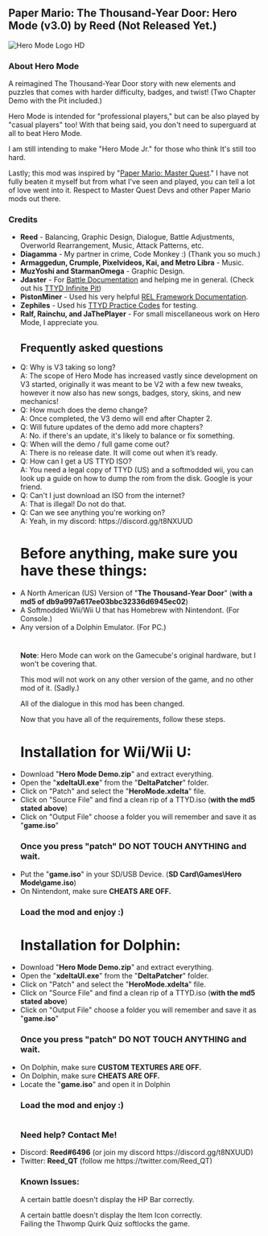<h2><b>Paper Mario: The Thousand-Year Door: Hero Mode (v3.0) by Reed (Not Released Yet.)</b></font></h2>
<img src="https://user-images.githubusercontent.com/73142432/202832872-7ee15162-9e71-4da3-a16f-83d6c9320539.png" alt="Hero Mode Logo HD">

<h3><b>About Hero Mode</b></h3>

A reimagined The Thousand-Year Door story with new elements and puzzles that
comes with harder difficulty, badges, and twist! (Two Chapter Demo with the Pit included.)

Hero Mode is intended for "professional players," but can be also played by "casual players" too! 
With that being said, you don't need to superguard at all to beat Hero Mode. 

I am still intending to make "Hero Mode Jr." for those who think It's still too hard.

Lastly; this mod was inspired by "<a href="https://github.com/Brotenko/PMMasterQuest">Paper Mario: Master Quest</a>." I have not fully beaten it myself but from what I've seen and played, you can tell a lot of love went into it. Respect to Master Quest Devs and other Paper Mario mods out there.
<h3><b>Credits</b></h2>

<ul><li><b>Reed</b> - Balancing, Graphic Design, Dialogue, Battle Adjustments, Overworld Rearrangement, Music, Attack Patterns, etc.</li>

<li><b>Diagamma</b> - My partner in crime, Code Monkey :) (Thank you so much.)</li>

<li><b>Armaggedun, Crumple, Pixelvideos, Kai, and Metro Libra</b> - Music.</li>
  
<li><b>MuzYoshi and StarmanOmega</b> - Graphic Design.</li>
  
<li><b>Jdaster</b> - For <a href="https://github.com/jdaster64/ttyd-utils">Battle Documentation</a> and helping me in general. (Check out his <a href="https://github.com/jdaster64/ttyd-infinite-pit">TTYD Infinite Pit</a>)</li>  

<li><b>PistonMiner</b> - Used his very helpful <a href="https://github.com/PistonMiner/ttyd-tools">REL Framework Documentation</a>.</li>

<li><b>Zephiles</b> - Used his <a href="https://github.com/Zephiles/TTYD-Practice-Codes">TTYD Practice Codes</a> for testing.</li>

<li><b>Ralf, Rainchu, and JaThePlayer</b> - For small miscellaneous work on Hero Mode, I appreciate you.</li>  


<h2>Frequently asked questions</h2>

<li>Q: Why is V3 taking so long?</li> 
A: The scope of Hero Mode has increased vastly since development on V3 started, originally it was meant to be V2 with a few new tweaks, however it now also has new songs, badges, story, skins, and new mechanics!

  
<li>Q: How much does the demo change?</li>
A: Once completed, the V3 demo will end after Chapter 2.

  
<li>Q: Will future updates of the demo add more chapters?</li>
A: No. if there's an update, it's likely to balance or fix something.

  
<li>Q: When will the demo / full game come out?</li>
A: There is no release date. It will come out when it’s ready.
  
  
<li>Q: How can I get a US TTYD ISO?</li>
A: You need a legal copy of TTYD (US) and a softmodded wii, you can look up a guide on how to dump the rom from the disk. Google is your friend.

  
<li>Q: Can't I just download an ISO from the internet?</li>
A: That is illegal! Do not do that.
  
  
<li>Q: Can we see anything you're working on?</li>
A: Yeah, in my discord: https://discord.gg/t8NXUUD 
<h1></h1>


<h1>Before anything, make sure you have these things:</h1>

<li>A North American (US) Version of "<b>The Thousand-Year Door</b>" (<b>with a md5 of db9a997a617ee03bbc32336d6945ec02</b>)</li>
<li>A Softmodded Wii/Wii U that has Homebrew with Nintendont. (For Console.)</li>
<li>Any version of a Dolphin Emulator. (For PC.)</li>
<h1></h1>

<b>Note</b>: Hero Mode can work on the Gamecube's original hardware, but
I won't be covering that.

This mod will not work on any other version of the game, and no other mod of it. (Sadly.)

All of the dialogue in this mod has been changed.
  
Now that you have all of the requirements, follow these steps.

<b><h1>Installation for Wii/Wii U:</h1></b>

<li>Download "<b>Hero Mode Demo.zip</b>" and extract everything.</li>
<li>Open the "<b>xdeltaUI.exe</b>" from the "<b>DeltaPatcher</b>" folder.</li>
<li>Click on "Patch" and select the "<b>HeroMode.xdelta</b>" file.</li>
<li>Click on "Source File" and find a clean rip of a TTYD.iso (<b>with the md5 stated above</b>)</li>
<li>Click on "Output File" choose a folder you will remember and save it as "<b>game.iso</b>"

<h3>Once you press "patch" DO NOT TOUCH ANYTHING and wait.</h3>

<li>Put the "<b>game.iso</b>" in your SD/USB Device. (<b>SD Card\Games\Hero Mode\game.iso</b>)</li>
<li>On Nintendont, make sure <b>CHEATS ARE OFF.</b></li>

<h3>Load the mod and enjoy :)</h3>

<b><h1>Installation for Dolphin:</h1></b>

<li>Download "<b>Hero Mode Demo.zip</b>" and extract everything.</li>
<li>Open the "<b>xdeltaUI.exe</b>" from the "<b>DeltaPatcher</b>" folder.</li>
<li>Click on "Patch" and select the "<b>HeroMode.xdelta</b>" file.</li>
<li>Click on "Source File" and find a clean rip of a TTYD.iso (<b>with the md5 stated above</b>)</li>
<li>Click on "Output File" choose a folder you will remember and save it as "<b>game.iso</b>"

<h3>Once you press "patch" DO NOT TOUCH ANYTHING and wait.</h3>

<li>On Dolphin, make sure <b>CUSTOM TEXTURES ARE OFF.</b></li>
<li>On Dolphin, make sure <b>CHEATS ARE OFF.</b></li>
<li>Locate the "<b>game.iso</b>" and open it in Dolphin

<h3>Load the mod and enjoy :)</h3>
<h1></h1>
<h3><b>Need help? Contact Me!</b></h2>

<li>Discord: <b>Reed#6496</b> (or join my discord https://discord.gg/t8NXUUD)</li>

<li>Twitter: <b>Reed_QT</b> (follow me https://twitter.com/Reed_QT)</li>

<h3><b>Known Issues:</h3></b>
A certain battle doesn't display the HP Bar correctly.
  
A certain battle doesn't display the Item Icon correctly.  
Failing the Thwomp Quirk Quiz softlocks the game.
